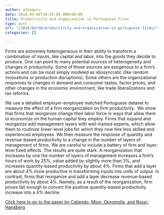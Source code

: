 ```yaml
---
author: albuquru
date: 2016-04-06T16:55:04.000+00:00
title: Productivity and organization in Portuguese firms
type: post
url: "/2016/04/06/productivity-and-organization-in-portuguese-firms/"
categories: []

---
```

Firms are extremely heterogeneous in their ability to transform a combination of inputs, like capital and labor, into the goods they decide to produce. One can point to many potential sources of heterogeneity and changes in productivity. Some of these sources are exogenous to a firm’s actions and can be most simply modeled as idiosyncratic (like random innovations or production disruptions). Some others are the organizational responses to changes in demand and consumer tastes, factor prices, and other changes in the economic environment, like trade liberalizations and tax reforms.

We use a detailed employer-employee matched Portuguese dataset to measure the effect of a firm reorganization on firm productivity.  We show that firms that reorganize change their labor force in ways that allow them to economize on the human capital they employ. Firms that expand and reorganize add management layers with well-trained experts, which allow them to routinize lower-level jobs for which they now hire less skilled and experienced employees. We then measure the response of quantity and revenue-based productivity to a change in the number of layers of management of firms. We are careful to include a battery of firm and layer-level fixed effects. The results are quite stark. A reorganization that increases by one the number of layers of management increases a firm’s hours of work by 25%, value added by slightly more than 3%, and increases quantity-based productivity by about 4%. Firms that add a layer are about 4% more productive in transforming inputs into units of output. In contrast, firms that reorganize and add a layer decrease revenue-based productivity by about 4%. Namely, as a result of the reorganization, firm prices fall enough to convert the positive quantity-based productivity increase into a 4% decline.

[Click here to go to the paper by Caliendo, Mion, Opromolla, and Rossi-Hansberg](http://papers.ssrn.com/sol3/papers.cfm?abstract_id=2727116)